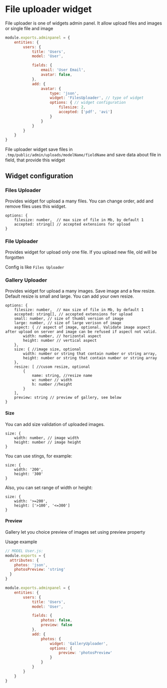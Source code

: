 # File uploader widget

File uploader is one of widgets admin panel. It allow upload files and images or single file and image

```javascript
module.exports.adminpanel = {
    entities: {
        users: {
            title: 'Users', 
            model: 'User', 

            fields: {
                email: 'User Email', 
                avatar: false,
            },
            add: {
                avatar: {
                    type: 'json',
                    widget: 'FilesUploader', // type of widget
                    options: { // widget configuration
                        filesize: 2, 
                        accepted: ['pdf', 'avi']
                    }
                }         
            }
        }
    }
}
```

File uploader widget save files in `.tmp/public/admin/uploads/modelName/fieldName` and save data about file in field, that provide this widget

## Widget configuration

### Files Uploader
Provides widget for upload a many files. You can change order, add and remove files uses this widget. 
```metadata json
options: { 
    filesize: number,  // max size of file in Mb, by default 1
    accepted: string[] // accepted extensions for upload
}
```

### File Uploader
Provides widget for upload only one file. If you upload new file, old will be forgotten

Config is like `Files Uploader `

### Gallery Uploader
Provides widget for upload a many images. Save image and a few resize. Default resize is small and large. You can add your own resize.

```metadata json
options: { 
    filesize: number,  // max size of file in Mb, by default 1
    accepted: string[], // accepted extensions for upload
    small: number, // size of thumbl version of image
    large: number, // size of large verison of image
    aspect: { // aspect of image, optional. Validate image aspect after upload on server and image can be refused if aspect not valid.
        width: number, // horizontal aspect
        height: number // vertical aspect
    },
    size: { //image size, optional
        width: number or string that contain number or string array,
        height: number or string that contain number or string array
    },
    resize: [ //cusom resize, optional
        {
            name: string, //resize name
            w: number // width 
            h: number //height
        }
    ],
    preview: string // preview of gallery, see below
}
```

#### Size

You can add size validation of uploaded images. 
```metadata json
size: {
    width: number, // image width
    height: number // image height
}
```

You can use stings, for example:
```metadata json
size: {
    width: '200',
    height: '300'
}
```

Also, you can set range of width or height:
```metadata json
size: {
    width: '>=200',
    height: ['>100', '<=300']
}
```

#### Preview
Gallery let you choice preview of images set using preview property

Usage example

```javascript
// MODEL User.js:
module.exports = {
  attributes: {
    photos: 'json',
    photosPreview: 'string'
  }
}
```

```javascript
module.exports.adminpanel = {
    entities: {
        users: {
            title: 'Users', 
            model: 'User', 

            fields: {
                photos: false,
                preview: false
            },
            add: {
                photos: {
                    widget: 'GalleryUploader',
                    options: {
                        preview: 'photosPreview'
                    }
                }
            }
        }
    }
}
```
